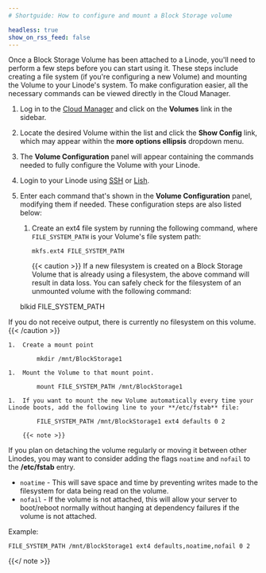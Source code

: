 ```yaml
---
# Shortguide: How to configure and mount a Block Storage volume

headless: true
show_on_rss_feed: false
---
```


Once a Block Storage Volume has been attached to a Linode, you'll need to perform a few steps before you can start using it. These steps include creating a file system (if you're configuring a new Volume) and mounting the Volume to your Linode's system. To make configuration easier, all the necessary commands can be viewed directly in the Cloud Manager.

1.  Log in to the [Cloud Manager](https://cloud.linode.com/linodes) and click on the **Volumes** link in the sidebar.

1.  Locate the desired Volume within the list and click the **Show Config** link, which may appear within the **more options ellipsis** dropdown menu.

1.  The **Volume Configuration** panel will appear containing the commands needed to fully configure the Volume with your Linode.

1.  Login to your Linode using [SSH](/docs/guides/connect-to-server-over-ssh/) or [Lish](/docs/guides/using-the-lish-console/).

1.  Enter each command that's shown in the **Volume Configuration** panel, modifying them if needed. These configuration steps are also listed below:

    1.  Create an ext4 file system by running the following command, where `FILE_SYSTEM_PATH` is your Volume's file system path:

            mkfs.ext4 FILE_SYSTEM_PATH

        {{< caution >}}
If a new filesystem is created on a Block Storage Volume that is already using a filesystem, the above command will result in data loss. You can safely check for the filesystem of an unmounted volume with the following command:

    blkid FILE_SYSTEM_PATH

If you do not receive output, there is currently no filesystem on this volume.
    {{< /caution >}}

    1.  Create a mount point

            mkdir /mnt/BlockStorage1

    1.  Mount the Volume to that mount point.

            mount FILE_SYSTEM_PATH /mnt/BlockStorage1

    1.  If you want to mount the new Volume automatically every time your Linode boots, add the following line to your **/etc/fstab** file:

            FILE_SYSTEM_PATH /mnt/BlockStorage1 ext4 defaults 0 2

        {{< note >}}
If you plan on detaching the volume regularly or moving it between other Linodes, you may want to consider adding the flags `noatime` and `nofail` to the **/etc/fstab** entry.

* `noatime` - This will save space and time by preventing writes made to the filesystem for data being read on the volume.
*  `nofail`  - If the volume is not attached, this will allow your server to boot/reboot normally without hanging at dependency failures if the volume is not attached.

Example:

    FILE_SYSTEM_PATH /mnt/BlockStorage1 ext4 defaults,noatime,nofail 0 2
{{</ note >}}